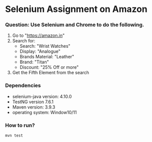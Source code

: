# Selenium Assignment on Amazon

### Question: Use Selenium and Chrome to do the following.
1. Go to "https://amazon.in"
2. Search for:
    - Search: "Wrist Watches"
    - Display: "Analogue"
    - Brands Material: "Leather"
    - Brand: "Titan"
    - Discount: "25% Off or more"
3. Get the Fifth Element from the search

### Dependencies
- selenium-java version: 4.10.0
- TestNG version 7.6.1
- Maven version: 3.9.3
- operating system: Window10/11

### How to run?
```
mvn test
```